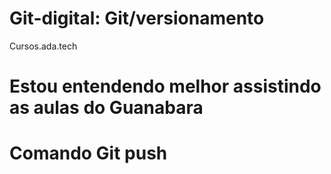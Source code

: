 # Git-digital: Git/versionamento
 Cursos.ada.tech
# Estou entendendo melhor assistindo as aulas do Guanabara
# Comando Git push